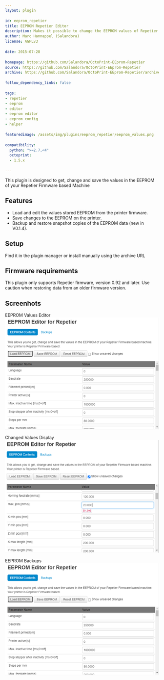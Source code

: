 ```yaml
---
layout: plugin

id: eeprom_repetier
title: EEPROM Repetier Editor
description: Makes it possible to change the EEPROM values of Repetier Firmware through OctoPrint
author: Marc Hannappel (Salandora)
license: AGPLv3

date: 2015-07-28

homepage: https://github.com/Salandora/OctoPrint-EEprom-Repetier
source: https://github.com/Salandora/OctoPrint-EEprom-Repetier
archive: https://github.com/Salandora/OctoPrint-EEprom-Repetier/archive/master.zip

follow_dependency_links: false

tags:
- repetier
- eeprom
- editor
- eeprom editor
- eeprom config
- helper

featuredimage: /assets/img/plugins/eeprom_repetier/eeprom_values.png

compatibility:
  python: ">=2.7,<4"
  octoprint: 
  - 1.5.x

---
```


This plugin is designed to get, change and save the values in the EEPROM of your Repetier Firmware based Machine

## Features

- Load and edit the values stored EEPROM from the printer firmware.
- Save changes to the EEPROM on the printer.
- Backup and restore snapshot copies of the EEPROM data (new in V0.1.4).

## Setup

Find it in the plugin manager or install manually using the archive URL

## Firmware requirements

This plugin only supports Repetier firmware, version 0.92 and later.  Use caution when restoring data from an older firmware version.  

## Screenhots

EEPROM Values Editor
![EEPROM Values](/assets/img/plugins/eeprom_repetier/eeprom_values.png)

Changed Values Display
![Changed Values Displayed](/assets/img/plugins/eeprom_repetier/eeprom_changed_values.png)

EEPROM Backups
![Backups](/assets/img/plugins/eeprom_repetier/eeprom_values.png)
